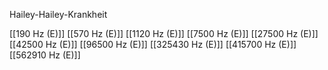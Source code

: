 Hailey-Hailey-Krankheit

[[190 Hz (E)]]
[[570 Hz (E)]]
[[1120 Hz (E)]]
[[7500 Hz (E)]]
[[27500 Hz (E)]]
[[42500 Hz (E)]]
[[96500 Hz (E)]]
[[325430 Hz (E)]]
[[415700 Hz (E)]]
[[562910 Hz (E)]]
